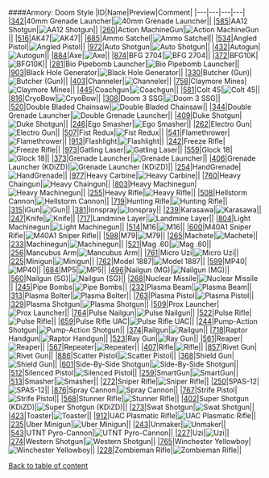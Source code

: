 ####Armory: Doom Style
|ID|Name|Preview|Comment|
|---|---|---|---|
|[342](../data/0342.zip)|40mm Grenade Launcher|![40mm Grenade Launcher](images/armory/40mmgrenadelauncher.png)||
|[585](../data/0585.zip)|AA12 Shotgun|![AA12 Shotgun](images/armory/aa12shotgun.png)||
|[260](../data/0260.zip)|Action MachineGun|![Action MachineGun](images/armory/actionmachinegun.png)||
|[516](../data/0516.zip)|AK47|![AK47](images/armory/ak47.png)||
|[685](../data/0685.zip)|Ammo Satchel|![Ammo Satchel](images/armory/ammosatchel.png)||
|[534](../data/0534.zip)|Angled Pistol|![Angled Pistol](images/armory/angledpistol.png)||
|[972](../data/0972.zip)|Auto Shotgun|![Auto Shotgun](images/armory/autoshotgun.png)||
|[432](../data/0432.zip)|Autogun|![Autogun](images/armory/autogun.png)||
|[884](../data/0884.zip)|Axe|![Axe](images/armory/axe.png)||
|[874](../data/0874.zip)|BFG 2704|![BFG 2704](images/armory/bfg2704.png)||
|[372](../data/0372.zip)|BFG10K|![BFG10K](images/armory/bfg10k.png)||
|[281](../data/0281.zip)|Bio Pipebomb Launcher|![Bio Pipebomb Launcher](images/armory/biopipebomblauncher.png)||
|[903](../data/0903.zip)|Black Hole Generator|![Black Hole Generator](images/armory/blackholegenerator.png)||
|[330](../data/0330.zip)|Butcher (Gun)|![Butcher (Gun)](images/armory/butchergun.png)||
|[403](../data/0403.zip)|Channeler|![Channeler](images/armory/channeler.png)||
|[758](../data/0758.zip)|Claymore Mines|![Claymore Mines](images/armory/claymore.png)||
|[445](../data/0445.zip)|Coachgun|![Coachgun](images/armory/coachgun.png)||
|[581](../data/0581.zip)|Colt 45|![Colt 45](images/armory/colt45.png)||
|[816](../data/0816.zip)|CryoBow|![CryoBow](images/armory/cryobow.png)||
|[308](../data/0308.zip)|Doom 3 SSG|![Doom 3 SSG](images/armory/doom3ssg.png)||
|[520](../data/0520.zip)|Double Bladed Chainsaw|![Double Bladed Chainsaw](images/armory/doublebladechainsaw.png)||
|[344](../data/0344.zip)|Double Grenade Launcher|![Double Grenade Launcher](images/armory/doublegrenadelauncher.png)||
|[409](../data/0409.zip)|Duke Shotgun|![Duke Shotgun](images/armory/dukeshotgun.png)||
|[246](../data/0246.zip)|Ego Smasher|![Ego Smasher](images/armory/egosmasher.png)||
|[262](../data/0262.zip)|Electro Gun|![Electro Gun](images/armory/electrogun.png)||
|[507](../data/0507.zip)|Fist Redux|![Fist Redux](images/armory/fistredux.png)||
|[541](../data/0541.zip)|Flamethrower|![Flamethrower](images/armory/flamethrower.png)||
|[913](../data/0913.zip)|Flashlight|![Flashlight](images/armory/flashlight.png)||
|[242](../data/0242.zip)|Freeze Rifle|![Freeze Rifle](images/armory/freezerifle.png)||
|[973](../data/0973.zip)|Gatling Laser|![Gatling Laser](images/armory/gatlinglaser.png)||
|[559](../data/0559.zip)|Glock 18|![Glock 18](images/armory/glock18.png)||
|[373](../data/0373.zip)|Grenade Launcher|![Grenade Launcher](images/armory/stgrenadelauncher.png)||
|[406](../data/0406.zip)|Grenade Launcher (KDiZD)|![Grenade Launcher (KDiZD)](images/armory/grenadelauncher(kdizd).png)||
|[254](../data/0254.zip)|HandGrenade|![HandGrenade](images/armory/handgrenade.png)||
|[977](../data/0977.zip)|Heavy Carbine|![Heavy Carbine](images/armory/heavycarbine.png)||
|[760](../data/0760.zip)|Heavy Chaingun|![Heavy Chaingun](images/armory/hchaingun.png)||
|[803](../data/0803.zip)|Heavy Machinegun|![Heavy Machinegun](images/armory/heavymachinegun.png)||
|[255](../data/0255.zip)|Heavy Rifle|![Heavy Rifle](images/armory/heavyrifle.png)||
|[508](../data/0508.zip)|Hellstorm Cannon|![Hellstorm Cannon](images/armory/hellstormcannon.png)||
|[719](../data/0719.zip)|Hunting Rifle|![Hunting Rifle](images/armory/huntingrifle.png)||
|[315](../data/0315.zip)|iGun|![iGun](images/armory/igun.png)||
|[381](../data/0381.zip)|Ionspray|![Ionspray](images/armory/ionspray.png)||
|[239](../data/0239.zip)|Karasawa|![Karasawa](images/armory/karasawa.png)||
|[247](../data/0247.zip)|Knife|![Knife](images/armory/knife.png)||
|[717](../data/0717.zip)|Landmine Layer|![Landmine Layer](images/armory/landminelayer.png)||
|[804](../data/0804.zip)|Light Machinegun|![Light Machinegun](images/armory/lightmachinegun.png)||
|[514](../data/0514.zip)|M16|![M16](images/armory/m16.png)||
|[600](../data/0600.zip)|M40A1 Sniper Rifle|![M40A1 Sniper Rifle](images/armory/m40a1sniperrifle.png)||
|[598](../data/0598.zip)|M79|![M79](images/armory/m79.png)||
|[265](../data/0265.zip)|Machete|![Machete](images/armory/machete.png)||
|[233](../data/0233.zip)|Machinegun|![Machinegun](images/armory/machinegun.png)||
|[521](../data/0521.zip)|Mag .60|![Mag .60](images/armory/mag60.png)||
|[256](../data/0256.zip)|Mancubus Arm|![Mancubus Arm](images/armory/mancubusarm.png)||
|[761](../data/0761.zip)|Micro Uzi|![Micro Uzi](images/armory/microuzi.png)||
|[225](../data/0225.zip)|Minigun|![Minigun](images/armory/minigun.png)||
|[762](../data/0762.zip)|Model 1887|![Model 1887](images/armory/model1887.png)||
|[599](../data/0599.zip)|MP40|![MP40](images/armory/mp40.png)||
|[684](../data/0684.zip)|MP5|![MP5](images/armory/mp5.png)||
|[496](../data/0496.zip)|Nailgun (MG)|![Nailgun (MG)](images/armory/nailgun(mg).png)||
|[560](../data/0560.zip)|Nailgun (SG)|![Nailgun (SG)](images/armory/nailgun(sg).png)||
|[268](../data/0268.zip)|Nuclear Missile|![Nuclear Missile](images/armory/nuclearmissile.png)||
|[245](../data/0245.zip)|Pipe Bombs|![Pipe Bombs](images/armory/pipebombs.png)||
|[232](../data/0232.zip)|Plasma Beam|![Plasma Beam](images/armory/plasmabeam.png)||
|[313](../data/0313.zip)|Plasma Bolter|![Plasma Bolter](images/armory/plasmabolter.png)||
|[763](../data/0763.zip)|Plasma Pistol|![Plasma Pistol](images/armory/plasmapistol.png)||
|[329](../data/0329.zip)|Plasma Shotgun|![Plasma Shotgun](images/armory/plasmashotgun.png)||
|[509](../data/0509.zip)|Prox Launcher|![Prox Launcher](images/armory/proxlauncher.png)||
|[764](../data/0764.zip)|Pulse Nailgun|![Pulse Nailgun](images/armory/pulsenailgun.png)||
|[522](../data/0522.zip)|Pulse Rifle|![Pulse Rifle](images/armory/pulserifle.png)||
|[659](../data/0659.zip)|Pulse Rifle UAC|![Pulse Rifle UAC](images/armory/pulserifle2.png)||
|[244](../data/0244.zip)|Pump-Action Shotgun|![Pump-Action Shotgun](images/armory/pumpactionshotgun.png)||
|[374](../data/0374.zip)|Railgun|![Railgun](images/armory/railgun.png)||
|[718](../data/0718.zip)|Raptor Handgun|![Raptor Handgun](images/armory/raptorhandgun.png)||
|[523](../data/0523.zip)|Ray Gun|![Ray Gun](images/armory/raygun.png)||
|[561](../data/0561.zip)|Reaper|![Reaper](images/armory/reaper.png)||
|[567](../data/0567.zip)|Repeater|![Repeater](images/armory/repeater.png)||
|[407](../data/0407.zip)|Rifle|![Rifle](images/armory/rifle.png)||
|[857](../data/0857.zip)|Rivet Gun|![Rivet Gun](images/armory/rivetgun.png)||
|[886](../data/0886.zip)|Scatter Pistol|![Scatter Pistol](images/armory/scatterpistol.png)||
|[368](../data/0368.zip)|Shield Gun|![Shield Gun](images/armory/shieldgun.png)||
|[601](../data/0601.zip)|Side-By-Side Shotgun|![Side-By-Side Shotgun](images/armory/sidebysideshotgun.png)||
|[512](../data/0512.zip)|Silenced Pistol|![Silenced Pistol](images/armory/silencedpistol.png)||
|[259](../data/0259.zip)|SmartGun|![SmartGun](images/armory/smartgun.png)||
|[513](../data/0513.zip)|Smasher|![Smasher](images/armory/smasher.png)||
|[272](../data/0272.zip)|Sniper Rifle|![Sniper Rifle](images/armory/sniperrifle.png)||
|[250](../data/0250.zip)|SPAS-12|![SPAS-12](images/armory/spas-12.png)||
|[876](../data/0876.zip)|Spray Cannon|![Spray Cannon](images/armory/spraycannon.png)||
|[767](../data/0767.zip)|Strife Pistol|![Strife Pistol](images/armory/strifepistol.png)||
|[568](../data/0568.zip)|Stunner Rifle|![Stunner Rifle](images/armory/stunnerrifle.png)||
|[402](../data/0402.zip)|Super Shotgun (KDiZD)|![Super Shotgun (KDiZD)](images/armory/kdizdsupershotgun.png)||
|[273](../data/0273.zip)|Swat Shotgun|![Swat Shotgun](images/armory/swatshotgun.png)||
|[423](../data/0423.zip)|Toaster|![Toaster](images/armory/toaster.png)||
|[912](../data/0912.zip)|UAC Plasmatic Rifle|![UAC Plasmatic Rifle](images/armory/uacplasmaticrifle.png)||
|[235](../data/0235.zip)|Uber Minigun|![Uber Minigun](images/armory/uberminigun.png)||
|[243](../data/0243.zip)|Unmaker|![Unmaker](images/armory/unmaker.png)||
|[543](../data/0543.zip)|UTNT Pyro-Cannon|![UTNT Pyro-Cannon](images/armory/utntpyrocannon.png)||
|[227](../data/0227.zip)|Uzi|![Uzi](images/armory/uzi.png)||
|[274](../data/0274.zip)|Western Shotgun|![Western Shotgun](images/armory/westernshotgun.png)||
|[765](../data/0765.zip)|Winchester Yellowboy|![Winchester Yellowboy](images/armory/yellowboy.png)||
|[228](../data/0228.zip)|Zombieman Rifle|![Zombieman Rifle](images/armory/zombiemanrifle.png)||

[Back to table of content](../readme.md)
